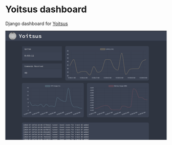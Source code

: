 # Yoitsus dashboard

Django dashboard for [Yoitsus](https://github.com/Forendes/yoitsus/tree/web-dashboard)

![Screenshot](./screenshot.png)